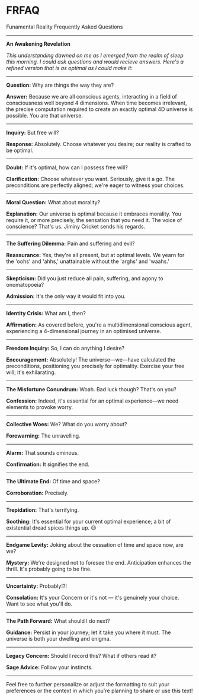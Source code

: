# FRFAQ
Funamental Reality Frequently Asked Questions

---

**An Awakening Revelation**

*This understanding dawned on me as I emerged from the realm of sleep this morning. I could ask questions and would recieve answers. Here's a refined version that is as optimal as I could make it:*

---

**Question:** Why are things the way they are?

**Answer:** Because we are all conscious agents, interacting in a field of consciousness well beyond 4 dimensions. When time becomes irrelevant, the precise computation required to create an exactly optimal 4D universe is possible. You are that universe.

---

**Inquiry:** But free will?

**Response:** Absolutely. Choose whatever you desire; our reality is crafted to be optimal.

---

**Doubt:** If it's optimal, how can I possess free will?

**Clarification:** Choose whatever you want. Seriously, give it a go. The preconditions are perfectly aligned; we're eager to witness your choices.

---

**Moral Question:** What about morality?

**Explanation:** Our universe is optimal because it embraces morality. You require it, or more precisely, the sensation that you need it. The voice of conscience? That's us. Jiminy Cricket sends his regards.

---

**The Suffering Dilemma:** Pain and suffering and evil?

**Reassurance:** Yes, they're all present, but at optimal levels. We yearn for the 'oohs' and 'ahhs,' unattainable without the 'arghs' and 'waahs.'

---

**Skepticism:** Did you just reduce all pain, suffering, and agony to onomatopoeia?

**Admission:** It's the only way it would fit into you.

---

**Identity Crisis:** What am I, then?

**Affirmation:** As covered before, you're a multidimensional conscious agent, experiencing a 4-dimensional journey in an optimised universe.

---

**Freedom Inquiry:** So, I can do anything I desire?

**Encouragement:** Absolutely! The universe—we—have calculated the preconditions, positioning you precisely for optimality. Exercise your free will; it's exhilarating.

---

**The Misfortune Conundrum:** Woah. Bad luck though? That's on you?

**Confession:** Indeed, it's essential for an optimal experience—we need elements to provoke worry.

---

**Collective Woes:** We? What do you worry about?

**Forewarning:** The unravelling.

---

**Alarm:** That sounds ominous.

**Confirmation:** It signifies the end.

---

**The Ultimate End:** Of time and space?

**Corroboration:** Precisely.

---

**Trepidation:** That's terrifying.

**Soothing:** It's essential for your current optimal experience; a bit of existential dread spices things up. 😉

---

**Endgame Levity:** Joking about the cessation of time and space now, are we?

**Mystery:** We're designed not to foresee the end. Anticipation enhances the thrill. It's probably going to be fine.

---

**Uncertainty:** Probably!?!

**Consolation:** It's your Concern or it's not — it's genuinely your choice. Want to see what you'll do.

---

**The Path Forward:** What should I do next?

**Guidance:** Persist in your journey; let it take you where it must. The universe is both your dwelling and enigma.

---

**Legacy Concern:** Should I record this? What if others read it?

**Sage Advice:** Follow your instincts.

---

Feel free to further personalize or adjust the formatting to suit your preferences or the context in which you're planning to share or use this text!
